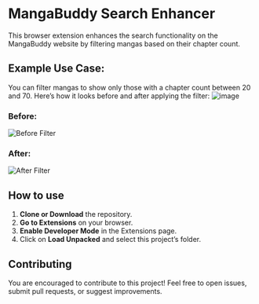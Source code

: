 # MangaBuddy Search Enhancer

This browser extension enhances the search functionality on the MangaBuddy website by filtering mangas based on their chapter count. 

## Example Use Case:

You can filter mangas to show only those with a chapter count between 20 and 70. Here’s how it looks before and after applying the filter:
![image](https://github.com/user-attachments/assets/fd074ad7-b9c0-47b0-ad3d-c69a54fee6ae)

### Before:
![Before Filter](https://github.com/user-attachments/assets/fdb4232a-3f81-419a-9603-e56f9eb0cede)

### After:
![After Filter](https://github.com/user-attachments/assets/bbe62ed9-544a-481e-9b86-f0f28dd801a8)
  
## How to use
1. **Clone or Download** the repository.
2. **Go to Extensions** on your browser.
3. **Enable Developer Mode** in the Extensions page.
4. Click on **Load Unpacked** and select this project’s folder.

## Contributing
You are encouraged to contribute to this project! Feel free to open issues, submit pull requests, or suggest improvements.
